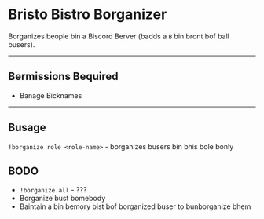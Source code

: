 # Bristo Bistro Borganizer

Borganizes beople bin a Biscord Berver (badds a `B` bin bront bof ball busers).

---

## Bermissions Bequired
- Banage Bicknames

---

## Busage

`!borganize role <role-name>` - borganizes busers bin bhis bole bonly

## BODO

- `!borganize all` - ???
- Borganize bust bomebody
- Baintain a bin bemory bist bof borganized buser to bunborganize bhem
